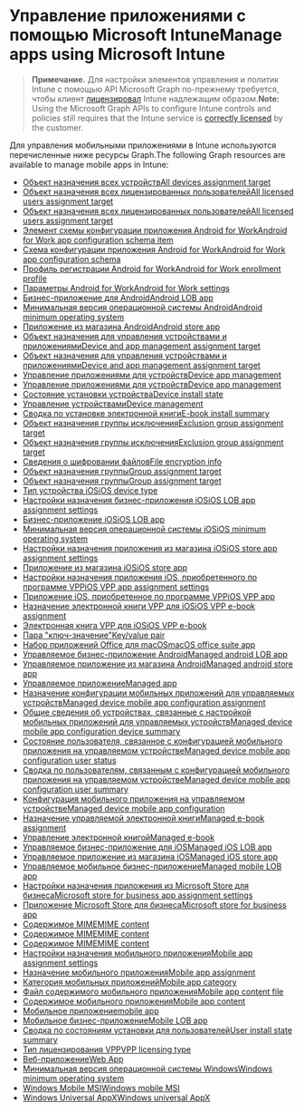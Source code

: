 # <a name="manage-apps-using-microsoft-intune"></a><span data-ttu-id="66de9-101">Управление приложениями с помощью Microsoft Intune</span><span class="sxs-lookup"><span data-stu-id="66de9-101">Manage apps using Microsoft Intune</span></span>

> <span data-ttu-id="66de9-102">**Примечание.** Для настройки элементов управления и политик Intune с помощью API Microsoft Graph по-прежнему требуется, чтобы клиент [лицензировал](https://www.microsoft.com/ru-RU/cloud-platform/microsoft-intune-pricing) Intune надлежащим образом.</span><span class="sxs-lookup"><span data-stu-id="66de9-102">**Note:** Using the Microsoft Graph APIs to configure Intune controls and policies still requires that the Intune service is [correctly licensed](https://www.microsoft.com/ru-RU/cloud-platform/microsoft-intune-pricing) by the customer.</span></span>

<span data-ttu-id="66de9-103">Для управления мобильными приложениями в Intune используются перечисленные ниже ресурсы Graph.</span><span class="sxs-lookup"><span data-stu-id="66de9-103">The following Graph resources are available to manage mobile apps in Intune:</span></span>

- [<span data-ttu-id="66de9-104">Объект назначения всех устройств</span><span class="sxs-lookup"><span data-stu-id="66de9-104">All devices assignment target</span></span>](intune_apps_alldevicesassignmenttarget.md)
- [<span data-ttu-id="66de9-105">Объект назначения всех лицензированных пользователей</span><span class="sxs-lookup"><span data-stu-id="66de9-105">All licensed users assignment target</span></span>](intune_books_alllicensedusersassignmenttarget.md)
- [<span data-ttu-id="66de9-106">Объект назначения всех лицензированных пользователей</span><span class="sxs-lookup"><span data-stu-id="66de9-106">All licensed users assignment target</span></span>](intune_apps_alllicensedusersassignmenttarget.md)
- [<span data-ttu-id="66de9-107">Элемент схемы конфигурации приложения Android for Work</span><span class="sxs-lookup"><span data-stu-id="66de9-107">Android for Work app configuration schema item</span></span>](intune_androidforwork_androidforworkappconfigurationschemaitem.md)
- [<span data-ttu-id="66de9-108">Схема конфигурации приложения Android for Work</span><span class="sxs-lookup"><span data-stu-id="66de9-108">Android for Work app configuration schema</span></span>](intune_androidforwork_androidforworkappconfigurationschema.md)
- [<span data-ttu-id="66de9-109">Профиль регистрации Android for Work</span><span class="sxs-lookup"><span data-stu-id="66de9-109">Android for Work enrollment profile</span></span>](intune_androidforwork_androidforworkenrollmentprofile.md)
- [<span data-ttu-id="66de9-110">Параметры Android for Work</span><span class="sxs-lookup"><span data-stu-id="66de9-110">Android for Work settings</span></span>](intune_androidforwork_androidforworksettings.md)
- [<span data-ttu-id="66de9-111">Бизнес-приложение для Android</span><span class="sxs-lookup"><span data-stu-id="66de9-111">Android LOB app</span></span>](intune_apps_androidlobapp.md)
- [<span data-ttu-id="66de9-112">Минимальная версия операционной системы Android</span><span class="sxs-lookup"><span data-stu-id="66de9-112">Android minimum operating system</span></span>](intune_apps_androidminimumoperatingsystem.md)
- [<span data-ttu-id="66de9-113">Приложение из магазина Android</span><span class="sxs-lookup"><span data-stu-id="66de9-113">Android store app</span></span>](intune_apps_androidstoreapp.md)
- [<span data-ttu-id="66de9-114">Объект назначения для управления устройствами и приложениями</span><span class="sxs-lookup"><span data-stu-id="66de9-114">Device and app management assignment target</span></span>](intune_apps_deviceandappmanagementassignmenttarget.md)
- [<span data-ttu-id="66de9-115">Объект назначения для управления устройствами и приложениями</span><span class="sxs-lookup"><span data-stu-id="66de9-115">Device and app management assignment target</span></span>](intune_books_deviceandappmanagementassignmenttarget.md)
- [<span data-ttu-id="66de9-116">Управление приложениями для устройств</span><span class="sxs-lookup"><span data-stu-id="66de9-116">Device app management</span></span>](intune_apps_deviceappmanagement.md)
- [<span data-ttu-id="66de9-117">Управление приложениями для устройств</span><span class="sxs-lookup"><span data-stu-id="66de9-117">Device app management</span></span>](intune_books_deviceappmanagement.md)
- [<span data-ttu-id="66de9-118">Состояние установки устройства</span><span class="sxs-lookup"><span data-stu-id="66de9-118">Device install state</span></span>](intune_books_deviceinstallstate.md)
- [<span data-ttu-id="66de9-119">Управление устройствами</span><span class="sxs-lookup"><span data-stu-id="66de9-119">Device management</span></span>](intune_androidforwork_devicemanagement.md)
- [<span data-ttu-id="66de9-120">Сводка по установке электронной книги</span><span class="sxs-lookup"><span data-stu-id="66de9-120">E-book install summary</span></span>](intune_books_ebookinstallsummary.md)
- [<span data-ttu-id="66de9-121">Объект назначения группы исключения</span><span class="sxs-lookup"><span data-stu-id="66de9-121">Exclusion group assignment target</span></span>](intune_apps_exclusiongroupassignmenttarget.md)
- [<span data-ttu-id="66de9-122">Объект назначения группы исключения</span><span class="sxs-lookup"><span data-stu-id="66de9-122">Exclusion group assignment target</span></span>](intune_books_exclusiongroupassignmenttarget.md)
- [<span data-ttu-id="66de9-123">Сведения о шифровании файлов</span><span class="sxs-lookup"><span data-stu-id="66de9-123">File encryption info</span></span>](intune_apps_fileencryptioninfo.md)
- [<span data-ttu-id="66de9-124">Объект назначения группы</span><span class="sxs-lookup"><span data-stu-id="66de9-124">Group assignment target</span></span>](intune_apps_groupassignmenttarget.md)
- [<span data-ttu-id="66de9-125">Объект назначения группы</span><span class="sxs-lookup"><span data-stu-id="66de9-125">Group assignment target</span></span>](intune_books_groupassignmenttarget.md)
- [<span data-ttu-id="66de9-126">Тип устройства iOS</span><span class="sxs-lookup"><span data-stu-id="66de9-126">iOS device type</span></span>](intune_apps_iosdevicetype.md)
- [<span data-ttu-id="66de9-127">Настройки назначения бизнес-приложения iOS</span><span class="sxs-lookup"><span data-stu-id="66de9-127">iOS LOB app assignment settings</span></span>](intune_apps_ioslobappassignmentsettings.md)
- [<span data-ttu-id="66de9-128">Бизнес-приложение iOS</span><span class="sxs-lookup"><span data-stu-id="66de9-128">iOS LOB app</span></span>](intune_apps_ioslobapp.md)
- [<span data-ttu-id="66de9-129">Минимальная версия операционной системы iOS</span><span class="sxs-lookup"><span data-stu-id="66de9-129">iOS minimum operating system</span></span>](intune_apps_iosminimumoperatingsystem.md)
- [<span data-ttu-id="66de9-130">Настройки назначения приложения из магазина iOS</span><span class="sxs-lookup"><span data-stu-id="66de9-130">iOS store app assignment settings</span></span>](intune_apps_iosstoreappassignmentsettings.md)
- [<span data-ttu-id="66de9-131">Приложение из магазина iOS</span><span class="sxs-lookup"><span data-stu-id="66de9-131">iOS store app</span></span>](intune_apps_iosstoreapp.md)
- [<span data-ttu-id="66de9-132">Настройки назначения приложения iOS, приобретенного по программе VPP</span><span class="sxs-lookup"><span data-stu-id="66de9-132">iOS VPP app assignment settings</span></span>](intune_apps_iosvppappassignmentsettings.md)
- [<span data-ttu-id="66de9-133">Приложение iOS, приобретенное по программе VPP</span><span class="sxs-lookup"><span data-stu-id="66de9-133">iOS VPP app</span></span>](intune_apps_iosvppapp.md)
- [<span data-ttu-id="66de9-134">Назначение электронной книги VPP для iOS</span><span class="sxs-lookup"><span data-stu-id="66de9-134">iOS VPP e-book assignment</span></span>](intune_books_iosvppebookassignment.md)
- [<span data-ttu-id="66de9-135">Электронная книга VPP для iOS</span><span class="sxs-lookup"><span data-stu-id="66de9-135">iOS VPP e-book</span></span>](intune_books_iosvppebook.md)
- [<span data-ttu-id="66de9-136">Пара "ключ-значение"</span><span class="sxs-lookup"><span data-stu-id="66de9-136">Key/value pair</span></span>](intune_androidforwork_keyvaluepair.md)
- [<span data-ttu-id="66de9-137">Набор приложений Office для macOS</span><span class="sxs-lookup"><span data-stu-id="66de9-137">macOS office suite app</span></span>](intune_apps_macosofficesuiteapp.md)
- [<span data-ttu-id="66de9-138">Управляемое бизнес-приложение Android</span><span class="sxs-lookup"><span data-stu-id="66de9-138">Managed android LOB app</span></span>](intune_apps_managedandroidlobapp.md)
- [<span data-ttu-id="66de9-139">Управляемое приложение из магазина Android</span><span class="sxs-lookup"><span data-stu-id="66de9-139">Managed android store app</span></span>](intune_apps_managedandroidstoreapp.md)
- [<span data-ttu-id="66de9-140">Управляемое приложение</span><span class="sxs-lookup"><span data-stu-id="66de9-140">Managed app</span></span>](intune_apps_managedapp.md)
- [<span data-ttu-id="66de9-141">Назначение конфигурации мобильных приложений для управляемых устройств</span><span class="sxs-lookup"><span data-stu-id="66de9-141">Managed device mobile app configuration assignment</span></span>](intune_apps_manageddevicemobileappconfigurationassignment.md)
- [<span data-ttu-id="66de9-142">Общие сведения об устройствах, связанные с настройкой мобильных приложений для управляемых устройств</span><span class="sxs-lookup"><span data-stu-id="66de9-142">Managed device mobile app configuration device summary</span></span>](intune_apps_manageddevicemobileappconfigurationdevicesummary.md)
- [<span data-ttu-id="66de9-143">Состояние пользователя, связанное с конфигурацией мобильного приложения на управляемом устройстве</span><span class="sxs-lookup"><span data-stu-id="66de9-143">Managed device mobile app configuration user status</span></span>](intune_apps_manageddevicemobileappconfigurationuserstatus.md)
- [<span data-ttu-id="66de9-144">Сводка по пользователям, связанным с конфигурацией мобильного приложения на управляемом устройстве</span><span class="sxs-lookup"><span data-stu-id="66de9-144">Managed device mobile app configuration user summary</span></span>](intune_apps_manageddevicemobileappconfigurationusersummary.md)
- [<span data-ttu-id="66de9-145">Конфигурация мобильного приложения на управляемом устройстве</span><span class="sxs-lookup"><span data-stu-id="66de9-145">Managed device mobile app configuration</span></span>](intune_apps_manageddevicemobileappconfiguration.md)
- [<span data-ttu-id="66de9-146">Назначение управляемой электронной книги</span><span class="sxs-lookup"><span data-stu-id="66de9-146">Managed e-book assignment</span></span>](intune_books_managedebookassignment.md)
- [<span data-ttu-id="66de9-147">Управление электронной книгой</span><span class="sxs-lookup"><span data-stu-id="66de9-147">Managed e-book</span></span>](intune_books_managedebook.md)
- [<span data-ttu-id="66de9-148">Управляемое бизнес-приложение для iOS</span><span class="sxs-lookup"><span data-stu-id="66de9-148">Managed iOS LOB app</span></span>](intune_apps_managedioslobapp.md)
- [<span data-ttu-id="66de9-149">Управляемое приложение из магазина iOS</span><span class="sxs-lookup"><span data-stu-id="66de9-149">Managed iOS store app</span></span>](intune_apps_managediosstoreapp.md)
- [<span data-ttu-id="66de9-150">Управляемое мобильное бизнес-приложение</span><span class="sxs-lookup"><span data-stu-id="66de9-150">Managed mobile LOB app</span></span>](intune_apps_managedmobilelobapp.md)
- [<span data-ttu-id="66de9-151">Настройки назначения приложения из Microsoft Store для бизнеса</span><span class="sxs-lookup"><span data-stu-id="66de9-151">Microsoft store for business app assignment settings</span></span>](intune_apps_microsoftstoreforbusinessappassignmentsettings.md)
- [<span data-ttu-id="66de9-152">Приложение Microsoft Store для бизнеса</span><span class="sxs-lookup"><span data-stu-id="66de9-152">Microsoft store for business app</span></span>](intune_apps_microsoftstoreforbusinessapp.md)
- [<span data-ttu-id="66de9-153">Содержимое MIME</span><span class="sxs-lookup"><span data-stu-id="66de9-153">MIME content</span></span>](intune_apps_mimecontent.md)
- [<span data-ttu-id="66de9-154">Содержимое MIME</span><span class="sxs-lookup"><span data-stu-id="66de9-154">MIME content</span></span>](intune_androidforwork_mimecontent.md)
- [<span data-ttu-id="66de9-155">Содержимое MIME</span><span class="sxs-lookup"><span data-stu-id="66de9-155">MIME content</span></span>](intune_books_mimecontent.md)
- [<span data-ttu-id="66de9-156">Настройки назначения мобильного приложения</span><span class="sxs-lookup"><span data-stu-id="66de9-156">Mobile app assignment settings</span></span>](intune_apps_mobileappassignmentsettings.md)
- [<span data-ttu-id="66de9-157">Назначение мобильного приложения</span><span class="sxs-lookup"><span data-stu-id="66de9-157">Mobile app assignment</span></span>](intune_apps_mobileappassignment.md)
- [<span data-ttu-id="66de9-158">Категория мобильных приложений</span><span class="sxs-lookup"><span data-stu-id="66de9-158">Mobile app category</span></span>](intune_apps_mobileappcategory.md)
- [<span data-ttu-id="66de9-159">Файл содержимого мобильного приложения</span><span class="sxs-lookup"><span data-stu-id="66de9-159">Mobile app content file</span></span>](intune_apps_mobileappcontentfile.md)
- [<span data-ttu-id="66de9-160">Содержимое мобильного приложения</span><span class="sxs-lookup"><span data-stu-id="66de9-160">Mobile app content</span></span>](intune_apps_mobileappcontent.md)
- [<span data-ttu-id="66de9-161">Мобильное приложение</span><span class="sxs-lookup"><span data-stu-id="66de9-161">mobile app</span></span>](intune_apps_mobileapp.md)
- [<span data-ttu-id="66de9-162">Мобильное бизнес-приложение</span><span class="sxs-lookup"><span data-stu-id="66de9-162">Mobile LOB app</span></span>](intune_apps_mobilelobapp.md)
- [<span data-ttu-id="66de9-163">Сводка по состояниям установки для пользователей</span><span class="sxs-lookup"><span data-stu-id="66de9-163">User install state summary</span></span>](intune_books_userinstallstatesummary.md)
- [<span data-ttu-id="66de9-164">Тип лицензирования VPP</span><span class="sxs-lookup"><span data-stu-id="66de9-164">VPP licensing type</span></span>](intune_apps_vpplicensingtype.md)
- [<span data-ttu-id="66de9-165">Веб-приложение</span><span class="sxs-lookup"><span data-stu-id="66de9-165">Web App</span></span>](intune_apps_webapp.md)
- [<span data-ttu-id="66de9-166">Минимальная версия операционной системы Windows</span><span class="sxs-lookup"><span data-stu-id="66de9-166">Windows minimum operating system</span></span>](intune_apps_windowsminimumoperatingsystem.md)
- [<span data-ttu-id="66de9-167">Windows Mobile MSI</span><span class="sxs-lookup"><span data-stu-id="66de9-167">Windows mobile MSI</span></span>](intune_apps_windowsmobilemsi.md)
- [<span data-ttu-id="66de9-168">Windows Universal AppX</span><span class="sxs-lookup"><span data-stu-id="66de9-168">Windows universal AppX</span></span>](intune_apps_windowsuniversalappx.md)

